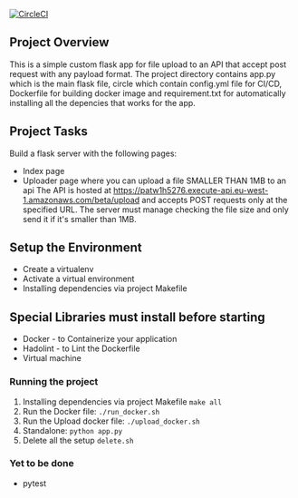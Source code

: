 [![CircleCI](https://circleci.com/gh/JohnOMDev/flask-app-upload-file.svg?style=svg)](https://circleci.com/gh/JohnOMDev/flask-app-upload-file)


## Project Overview
This is a simple custom flask app for file upload to an API that accept post request with any payload format. The project directory contains app.py which is the main flask file, circle which contain config.yml file for CI/CD, Dockerfile for building docker image and requirement.txt for automatically installing all the depencies that works for the app.

## Project Tasks
Build a flask server with the following pages:
* Index page
* Uploader page where you can upload a file SMALLER THAN 1MB to an api
The API is hosted at https://patw1h5276.execute-api.eu-west-1.amazonaws.com/beta/upload and accepts POST requests only at the specified URL. The server must manage checking the file size and only send it if it's smaller than 1MB.

## Setup the Environment
* Create a virtualenv
* Activate a virtual environment
* Installing dependencies via project Makefile

##  Special Libraries must install before starting
* Docker - to Containerize your application
* Hadolint - to Lint the Dockerfile
* Virtual machine

### Running the project

1. Installing dependencies via project Makefile `make all`
2. Run the Docker file:  `./run_docker.sh`
3. Run the Upload docker file:  `./upload_docker.sh`
4. Standalone:  `python app.py`
5. Delete all the setup  `delete.sh`

### Yet to be done
* pytest